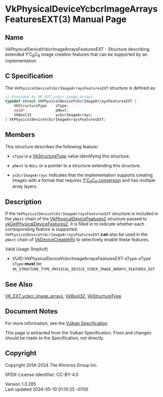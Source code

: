 # VkPhysicalDeviceYcbcrImageArraysFeaturesEXT(3) Manual Page

## Name

VkPhysicalDeviceYcbcrImageArraysFeaturesEXT - Structure describing
extended Y′C<sub>B</sub>C<sub>R</sub> image creation features that can
be supported by an implementation



## <a href="#_c_specification" class="anchor"></a>C Specification

The `VkPhysicalDeviceYcbcrImageArraysFeaturesEXT` structure is defined
as:

``` c
// Provided by VK_EXT_ycbcr_image_arrays
typedef struct VkPhysicalDeviceYcbcrImageArraysFeaturesEXT {
    VkStructureType    sType;
    void*              pNext;
    VkBool32           ycbcrImageArrays;
} VkPhysicalDeviceYcbcrImageArraysFeaturesEXT;
```

## <a href="#_members" class="anchor"></a>Members

This structure describes the following feature:

- `sType` is a [VkStructureType](https://registry.khronos.org/vulkan/specs/1.3-extensions/man/html/VkStructureType.html) value identifying
  this structure.

- `pNext` is `NULL` or a pointer to a structure extending this
  structure.

- <span id="features-ycbcrImageArrays"></span> `ycbcrImageArrays`
  indicates that the implementation supports creating images with a
  format that requires <a
  href="https://registry.khronos.org/vulkan/specs/1.3-extensions/html/vkspec.html#formats-requiring-sampler-ycbcr-conversion"
  target="_blank" rel="noopener">Y′C<sub>B</sub>C<sub>R</sub>
  conversion</a> and has multiple array layers.

## <a href="#_description" class="anchor"></a>Description

If the `VkPhysicalDeviceYcbcrImageArraysFeaturesEXT` structure is
included in the `pNext` chain of the
[VkPhysicalDeviceFeatures2](https://registry.khronos.org/vulkan/specs/1.3-extensions/man/html/VkPhysicalDeviceFeatures2.html) structure
passed to
[vkGetPhysicalDeviceFeatures2](https://registry.khronos.org/vulkan/specs/1.3-extensions/man/html/vkGetPhysicalDeviceFeatures2.html), it is
filled in to indicate whether each corresponding feature is supported.
`VkPhysicalDeviceYcbcrImageArraysFeaturesEXT` **can** also be used in
the `pNext` chain of [VkDeviceCreateInfo](https://registry.khronos.org/vulkan/specs/1.3-extensions/man/html/VkDeviceCreateInfo.html) to
selectively enable these features.

Valid Usage (Implicit)

- <a href="#VUID-VkPhysicalDeviceYcbcrImageArraysFeaturesEXT-sType-sType"
  id="VUID-VkPhysicalDeviceYcbcrImageArraysFeaturesEXT-sType-sType"></a>
  VUID-VkPhysicalDeviceYcbcrImageArraysFeaturesEXT-sType-sType  
  `sType` **must** be
  `VK_STRUCTURE_TYPE_PHYSICAL_DEVICE_YCBCR_IMAGE_ARRAYS_FEATURES_EXT`

## <a href="#_see_also" class="anchor"></a>See Also

[VK_EXT_ycbcr_image_arrays](https://registry.khronos.org/vulkan/specs/1.3-extensions/man/html/VK_EXT_ycbcr_image_arrays.html),
[VkBool32](https://registry.khronos.org/vulkan/specs/1.3-extensions/man/html/VkBool32.html), [VkStructureType](https://registry.khronos.org/vulkan/specs/1.3-extensions/man/html/VkStructureType.html)

## <a href="#_document_notes" class="anchor"></a>Document Notes

For more information, see the <a
href="https://registry.khronos.org/vulkan/specs/1.3-extensions/html/vkspec.html#VkPhysicalDeviceYcbcrImageArraysFeaturesEXT"
target="_blank" rel="noopener">Vulkan Specification</a>

This page is extracted from the Vulkan Specification. Fixes and changes
should be made to the Specification, not directly.

## <a href="#_copyright" class="anchor"></a>Copyright

Copyright 2014-2024 The Khronos Group Inc.

SPDX-License-Identifier: CC-BY-4.0

Version 1.3.285  
Last updated 2024-05-10 01:10:25 -0700
